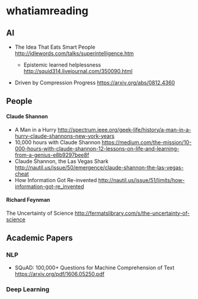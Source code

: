 # whatiamreading

## AI
* The Idea That Eats Smart People http://idlewords.com/talks/superintelligence.htm  
  * Epistemic learned helplessness http://squid314.livejournal.com/350090.html

* Driven by Compression Progress https://arxiv.org/abs/0812.4360

## People
#### Claude Shannon   
* A Man in a Hurry http://spectrum.ieee.org/geek-life/history/a-man-in-a-hurry-claude-shannons-new-york-years  
* 10,000 hours with Claude Shannon https://medium.com/the-mission/10-000-hours-with-claude-shannon-12-lessons-on-life-and-learning-from-a-genius-e8b9297bee8f
* Claude Shannon, the Las Vegas Shark http://nautil.us/issue/50/emergence/claude-shannon-the-las-vegas-cheat
* How Information Got Re-invented http://nautil.us/issue/51/limits/how-information-got-re_invented
#### Richard Feynman
The Uncertainty of Science http://fermatslibrary.com/s/the-uncertainty-of-science

## Academic Papers
### NLP
* SQuAD: 100,000+ Questions for Machine Comprehension of Text https://arxiv.org/pdf/1606.05250.pdf
### Deep Learning
